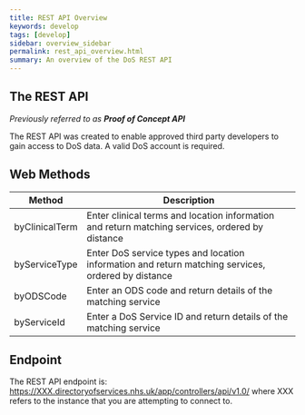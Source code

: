 ```yaml
---
title: REST API Overview
keywords: develop
tags: [develop]
sidebar: overview_sidebar
permalink: rest_api_overview.html
summary: An overview of the DoS REST API
---
```


## The REST API ##

*Previously referred to as **Proof of Concept API***

The REST API was created to enable approved third party developers to gain access to DoS data. A valid DoS account is required.

## Web Methods ##

| Method  | Description                                                                |
|---------|----------------------------------------------------------------------------|
| byClinicalTerm | Enter clinical terms and location information and return matching services, ordered by distance  | 
| byServiceType | Enter DoS service types and location information and return matching services, ordered by distance |
| byODSCode | Enter an ODS code and return details of the matching service |
| byServiceId |  Enter a DoS Service ID and return details of the matching service  |

## Endpoint ##

The REST API endpoint is: https://XXX.directoryofservices.nhs.uk/app/controllers/api/v1.0/ where XXX refers to the instance that you are attempting to connect to.
